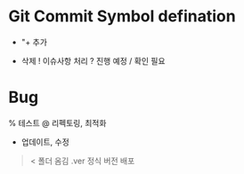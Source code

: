 # Git Commit Symbol defination

* "+ 	추가
- 	삭제
!	이슈사항 처리
? 	진행 예정 / 확인 필요
# 	Bug
% 	테스트
@ 	리펙토링, 최적화
* 	업데이트, 수정
><	폴더 옴김
.ver 	정식 버전 배포